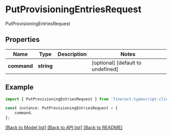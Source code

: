 # PutProvisioningEntriesRequest

PutProvisioningEntriesRequest

## Properties

Name | Type | Description | Notes
------------ | ------------- | ------------- | -------------
**command** | **string** |  | [optional] [default to undefined]

## Example

```typescript
import { PutProvisioningEntriesRequest } from 'fineract-typescript-client';

const instance: PutProvisioningEntriesRequest = {
    command,
};
```

[[Back to Model list]](../README.md#documentation-for-models) [[Back to API list]](../README.md#documentation-for-api-endpoints) [[Back to README]](../README.md)
